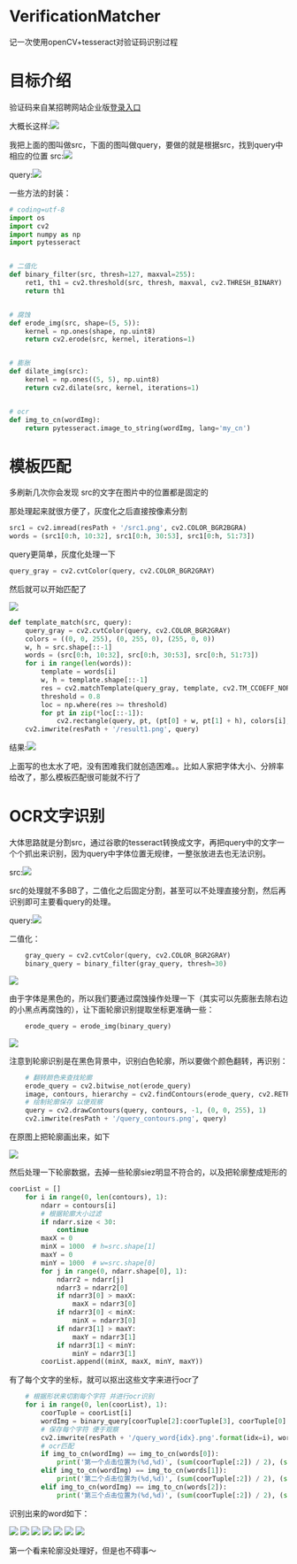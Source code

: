 # VerificationMatcher
记一次使用openCV+tesseract对验证码识别过程


# 目标介绍

验证码来自某招聘网站企业版[登录入口](https://passport.zhaopin.com/org/login)

大概长这样:![](http://owu391pls.bkt.clouddn.com/yanzhenma.png)

我把上面的图叫做src，下面的图叫做query，要做的就是根据src，找到query中相应的位置
src:![](http://owu391pls.bkt.clouddn.com/src1.png)

query:![](http://owu391pls.bkt.clouddn.com/query1.png)



一些方法的封装：

```python
# coding=utf-8
import os
import cv2
import numpy as np
import pytesseract


# 二值化
def binary_filter(src, thresh=127, maxval=255):
    ret1, th1 = cv2.threshold(src, thresh, maxval, cv2.THRESH_BINARY)
    return th1


# 腐蚀
def erode_img(src, shape=(5, 5)):
    kernel = np.ones(shape, np.uint8)
    return cv2.erode(src, kernel, iterations=1)


# 膨胀
def dilate_img(src):
    kernel = np.ones((5, 5), np.uint8)
    return cv2.dilate(src, kernel, iterations=1)


# ocr
def img_to_cn(wordImg):
    return pytesseract.image_to_string(wordImg, lang='my_cn')
```





# 模板匹配

多刷新几次你会发现 src的文字在图片中的位置都是固定的

那处理起来就很方便了，灰度化之后直接按像素分割

```python
src1 = cv2.imread(resPath + '/src1.png', cv2.COLOR_BGR2BGRA)
words = (src1[0:h, 10:32], src1[0:h, 30:53], src1[0:h, 51:73])
```

query更简单，灰度化处理一下

```python
query_gray = cv2.cvtColor(query, cv2.COLOR_BGR2GRAY)
```

然后就可以开始匹配了

![](https://ss0.bdstatic.com/70cFvHSh_Q1YnxGkpoWK1HF6hhy/it/u=517938955,2498068913&fm=27&gp=0.jpg)



```python
def template_match(src, query):
    query_gray = cv2.cvtColor(query, cv2.COLOR_BGR2GRAY)
    colors = ((0, 0, 255), (0, 255, 0), (255, 0, 0))
    w, h = src.shape[::-1]
    words = (src[0:h, 10:32], src[0:h, 30:53], src[0:h, 51:73])
    for i in range(len(words)):
        template = words[i]
        w, h = template.shape[::-1]
        res = cv2.matchTemplate(query_gray, template, cv2.TM_CCOEFF_NORMED)
        threshold = 0.8
        loc = np.where(res >= threshold)
        for pt in zip(*loc[::-1]):
            cv2.rectangle(query, pt, (pt[0] + w, pt[1] + h), colors[i], 2)
    cv2.imwrite(resPath + '/result1.png', query)
```

结果:![](http://owu391pls.bkt.clouddn.com/result1.png)





上面写的也太水了吧，没有困难我们就创造困难。。比如人家把字体大小、分辨率给改了，那么模板匹配很可能就不行了

# OCR文字识别

大体思路就是分割src，通过谷歌的tesseract转换成文字，再把query中的文字一个个抓出来识别，因为query中字体位置无规律，一整张放进去也无法识别。

src:![](http://owu391pls.bkt.clouddn.com/src2.png)

src的处理就不多BB了，二值化之后固定分割，甚至可以不处理直接分割，然后再识别即可主要看query的处理。

query:![](http://owu391pls.bkt.clouddn.com/query2.png)

二值化：

```python
    gray_query = cv2.cvtColor(query, cv2.COLOR_BGR2GRAY)
    binary_query = binary_filter(gray_query, thresh=30)
```

![](http://owu391pls.bkt.clouddn.com/query_binary.png)

由于字体是黑色的，所以我们要通过腐蚀操作处理一下（其实可以先膨胀去除右边的小黑点再腐蚀的），让下面轮廓识别提取坐标更准确一些：

```python
	erode_query = erode_img(binary_query)
```



![](http://owu391pls.bkt.clouddn.com/query_erode.png)

注意到轮廓识别是在黑色背景中，识别白色轮廓，所以要做个颜色翻转，再识别：

```python
    # 翻转颜色来查找轮廓
    erode_query = cv2.bitwise_not(erode_query)
    image, contours, hierarchy = cv2.findContours(erode_query, cv2.RETR_TREE, cv2.CHAIN_APPROX_SIMPLE)
    # 绘制轮廓保存 以便观察
    query = cv2.drawContours(query, contours, -1, (0, 0, 255), 1)
    cv2.imwrite(resPath + '/query_contours.png', query)
```

在原图上把轮廓画出来，如下

![](http://owu391pls.bkt.clouddn.com/query_contours.png)



然后处理一下轮廓数据，去掉一些轮廓siez明显不符合的，以及把轮廓整成矩形的

```python
coorList = []
    for i in range(0, len(contours), 1):
        ndarr = contours[i]
        # 根据轮廓大小过滤
        if ndarr.size < 30:
            continue
        maxX = 0
        minX = 1000  # h=src.shape[1]
        maxY = 0
        minY = 1000  # w=src.shape[0]
        for j in range(0, ndarr.shape[0], 1):
            ndarr2 = ndarr[j]
            ndarr3 = ndarr2[0]
            if ndarr3[0] > maxX:
                maxX = ndarr3[0]
            if ndarr3[0] < minX:
                minX = ndarr3[0]
            if ndarr3[1] > maxY:
                maxY = ndarr3[1]
            if ndarr3[1] < minY:
                minY = ndarr3[1]
        coorList.append((minX, maxX, minY, maxY))
```

有了每个文字的坐标，就可以抠出这些文字来进行ocr了

```python
    # 根据形状来切割每个字符 并进行ocr识别
    for i in range(0, len(coorList), 1):
        coorTuple = coorList[i]
        wordImg = binary_query[coorTuple[2]:coorTuple[3], coorTuple[0]:coorTuple[1]]
        # 保存每个字符 便于观察
        cv2.imwrite(resPath + '/query_word{idx}.png'.format(idx=i), wordImg)
        # ocr匹配
        if img_to_cn(wordImg) == img_to_cn(words[0]):
            print('第一个点击位置为(%d,%d)', (sum(coorTuple[:2]) / 2), (sum(coorTuple[2:]) / 2))
        elif img_to_cn(wordImg) == img_to_cn(words[1]):
            print('第二个点击位置为(%d,%d)', (sum(coorTuple[:2]) / 2), (sum(coorTuple[2:]) / 2))
        elif img_to_cn(wordImg) == img_to_cn(words[2]):
            print('第三个点击位置为(%d,%d)', (sum(coorTuple[:2]) / 2), (sum(coorTuple[2:]) / 2))
```

识别出来的word如下：

![](http://owu391pls.bkt.clouddn.com/query_word0.png)
![](http://owu391pls.bkt.clouddn.com/query_word1.png)
![](http://owu391pls.bkt.clouddn.com/query_word2.png)
![](http://owu391pls.bkt.clouddn.com/query_word3.png)
![](http://owu391pls.bkt.clouddn.com/query_word4.png)
![](http://owu391pls.bkt.clouddn.com/query_word5.png)
![](http://owu391pls.bkt.clouddn.com/query_word6.png)

第一个看来轮廓没处理好，但是也不碍事～